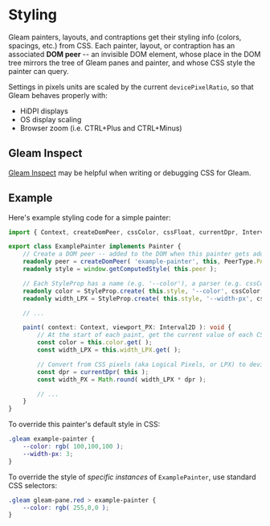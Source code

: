 # Styling

Gleam painters, layouts, and contraptions get their styling info (colors, spacings, etc.) from CSS. Each painter, layout, or contraption has an associated **DOM peer** -- an invisible DOM element, whose place in the DOM tree mirrors the tree of Gleam panes and painter, and whose CSS style the painter can query.

Settings in pixels units are scaled by the current `devicePixelRatio`, so that Gleam behaves properly with:
 - HiDPI displays
 - OS display scaling
 - Browser zoom (i.e. CTRL+Plus and CTRL+Minus)


## Gleam Inspect

[Gleam Inspect](./inspect.md) may be helpful when writing or debugging CSS for Gleam.


## Example

Here's example styling code for a simple painter:
```typescript
import { Context, createDomPeer, cssColor, cssFloat, currentDpr, Interval2D, Painter, PeerType, StyleProp } from '@metsci/gleam-core';

export class ExamplePainter implements Painter {
    // Create a DOM peer -- added to the DOM when this painter gets added to a pane
    readonly peer = createDomPeer( 'example-painter', this, PeerType.PAINTER );
    readonly style = window.getComputedStyle( this.peer );

    // Each StyleProp has a name (e.g. '--color'), a parser (e.g. cssColor), and a default value (e.g. 'rgb(0,0,0)')
    readonly color = StyleProp.create( this.style, '--color', cssColor, 'rgb(0,0,0)' );
    readonly width_LPX = StyleProp.create( this.style, '--width-px', cssFloat, 1 );

    // ...

    paint( context: Context, viewport_PX: Interval2D ): void {
        // At the start of each paint, get the current value of each CSS prop
        const color = this.color.get( );
        const width_LPX = this.width_LPX.get( );

        // Convert from CSS pixels (aka Logical Pixels, or LPX) to device pixels (PX)
        const dpr = currentDpr( this );
        const width_PX = Math.round( width_LPX * dpr );

        // ...
    }
}
```

To override this painter's default style in CSS:
```css
.gleam example-painter {
    --color: rgb( 100,100,100 );
    --width-px: 3;
}
```

To override the style of *specific instances* of `ExamplePainter`, use standard CSS selectors:
```css
.gleam gleam-pane.red > example-painter {
    --color: rgb( 255,0,0 );
}
```
